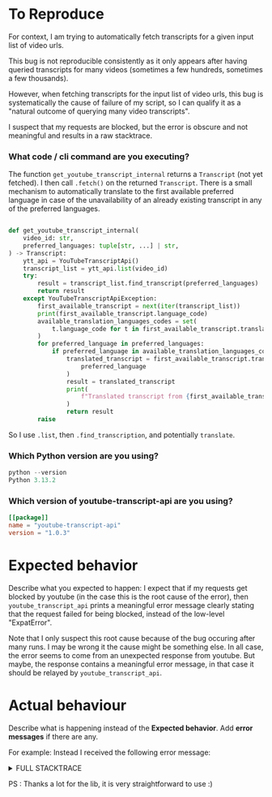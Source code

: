 <!-- DO NOT DELETE THIS! Please take the time to fill this out properly. I am not able to help you if I do not know what you are executing and what error messages you are getting. If you are having problems with a specific video make sure to **include the video id**. -->

# To Reproduce

For context, I am trying to automatically fetch transcripts for a given input list of video urls.

This bug is not reproducible consistently as it only appears after having queried transcripts for many videos (sometimes a few hundreds, sometimes a few thousands).

However, when fetching transcripts for the input list of video urls, this bug is systematically
the cause of failure of my script, so I can qualify it as a "natural outcome of querying many video transcripts".

I suspect that my requests are blocked, but the error is obscure and not meaningful and results in a raw stacktrace.

### What code / cli command are you executing?

The function `get_youtube_transcript_internal` returns a `Transcript` (not yet fetched). I then call `.fetch()` on the returned `Transcript`. There is a small mechanism to automatically translate to the first available preferred language in case of the unavailability of an already existing transcript in any of the preferred languages.

```python

def get_youtube_transcript_internal(
    video_id: str,
    preferred_languages: tuple[str, ...] | str,
) -> Transcript:
    ytt_api = YouTubeTranscriptApi()
    transcript_list = ytt_api.list(video_id)
    try:
        result = transcript_list.find_transcript(preferred_languages)
        return result
    except YouTubeTranscriptApiException:
        first_available_transcript = next(iter(transcript_list))
        print(first_available_transcript.language_code)
        available_translation_languages_codes = set(
            t.language_code for t in first_available_transcript.translation_languages
        )
        for preferred_language in preferred_languages:
            if preferred_language in available_translation_languages_codes:
                translated_transcript = first_available_transcript.translate(
                    preferred_language
                )
                result = translated_transcript
                print(
                    f"Translated transcript from {first_available_transcript.language_code} to {preferred_language}."
                )
                return result
        raise
```

So I use `.list`, then `.find_transcription`, and potentially `translate`.

### Which Python version are you using?

```python
python --version
Python 3.13.2
```

### Which version of youtube-transcript-api are you using?

```toml
[[package]]
name = "youtube-transcript-api"
version = "1.0.3"
```

# Expected behavior

Describe what you expected to happen: I expect that if my requests get blocked by youtube (in the case this is the root cause of the error), then `youtube_transcript_api` prints a meaningful error message clearly stating that the request failed for being blocked, instead of the low-level "ExpatError".

Note that I only suspect this root cause because of the bug occuring after many runs. I may be wrong it the cause might be something else. In all case, the error seems to come from an unexpected response from youtube. But maybe, the response contains a meaningful error message, in that case it should be relayed by `youtube_transcript_api`.

# Actual behaviour

Describe what is happening instead of the **Expected behavior**. Add **error messages** if there are any.

For example: Instead I received the following error message:

<details><summary> FULL STACKTRACE </summary>

```python
---------------------------------------------------------------------------
ExpatError                                Traceback (most recent call last)
File ~/.pyenv/versions/3.13.2/lib/python3.13/xml/etree/ElementTree.py:1720, in XMLParser.close(self)
   1719 try:
-> 1720     self.parser.Parse(b"", True) # end of data
   1721 except self._error as v:

ExpatError: no element found: line 1, column 0

During handling of the above exception, another exception occurred:

ParseError                                Traceback (most recent call last)
    [... skipping hidden 1 frame]

Cell In[3], line 7
      6 db = db.refresh()
----> 7 db.fetch_missing_transcripts()

File ~/dev/ai-xp/ai_xp/database.py:189, in FileDatabase.fetch_missing_transcripts(self, sleep_seconds)
    188 title = str(missing_transcripts.loc[video_id]["title"])
--> 189 self.fetch_one_transcript(video_id, title)
    190 print(f"Sleep for {sleep_seconds} seconds...")

File ~/dev/ai-xp/ai_xp/database.py:195, in FileDatabase.fetch_one_transcript(self, video_id, title)
    194 video_url = render_video_url(video_id)
--> 195 result = get_youtube_transcript(video_url, preferred_languages=("fr", "en"))
    196 title_slug = render_title_slug(title)

File ~/dev/ai-xp/ai_xp/transcript.py:148, in get_youtube_transcript(video_url, preferred_languages)
    144 try:
    145     # Try preferred language. If the language is not available this will fail.
    146     transcript = get_youtube_transcript_internal(
    147         video_id, preferred_languages
--> 148     ).fetch()
    149     return TranscriptSuccessResult(transcript=transcript)

File ~/.cache/pypoetry/virtualenvs/ai-xp-QtXkVPyw-py3.13/lib/python3.13/site-packages/youtube_transcript_api/_transcripts.py:134, in Transcript.fetch(self, preserve_formatting)
    133 response = self._http_client.get(self._url)
--> 134 snippets = _TranscriptParser(preserve_formatting=preserve_formatting).parse(
    135     _raise_http_errors(response, self.video_id).text,
    136 )
    137 return FetchedTranscript(
    138     snippets=snippets,
    139     video_id=self.video_id,
   (...)    142     is_generated=self.is_generated,
    143 )

File ~/.cache/pypoetry/virtualenvs/ai-xp-QtXkVPyw-py3.13/lib/python3.13/site-packages/youtube_transcript_api/_transcripts.py:474, in _TranscriptParser.parse(self, raw_data)
    467 def parse(self, raw_data: str) -> List[FetchedTranscriptSnippet]:
    468     return [
    469         FetchedTranscriptSnippet(
    470             text=re.sub(self._html_regex, "", unescape(xml_element.text)),
    471             start=float(xml_element.attrib["start"]),
    472             duration=float(xml_element.attrib.get("dur", "0.0")),
    473         )
--> 474         for xml_element in ElementTree.fromstring(raw_data)
    475         if xml_element.text is not None
    476     ]

File ~/.cache/pypoetry/virtualenvs/ai-xp-QtXkVPyw-py3.13/lib/python3.13/site-packages/defusedxml/common.py:127, in _generate_etree_functions.<locals>.fromstring(text, forbid_dtd, forbid_entities, forbid_external)
    126 parser.feed(text)
--> 127 return parser.close()

File ~/.pyenv/versions/3.13.2/lib/python3.13/xml/etree/ElementTree.py:1722, in XMLParser.close(self)
   1721 except self._error as v:
-> 1722     self._raiseerror(v)
   1723 try:

File ~/.pyenv/versions/3.13.2/lib/python3.13/xml/etree/ElementTree.py:1622, in XMLParser._raiseerror(self, value)
   1621 err.position = value.lineno, value.offset
-> 1622 raise err

ParseError: no element found: line 1, column 0 (<string>)

During handling of the above exception, another exception occurred:

TypeError                                 Traceback (most recent call last)
    [... skipping hidden 1 frame]

File ~/.cache/pypoetry/virtualenvs/ai-xp-QtXkVPyw-py3.13/lib/python3.13/site-packages/IPython/core/interactiveshell.py:2143, in InteractiveShell.showtraceback(self, exc_tuple, filename, tb_offset, exception_only, running_compiled_code)
   2138     return
   2140 if issubclass(etype, SyntaxError):
   2141     # Though this won't be called by syntax errors in the input
   2142     # line, there may be SyntaxError cases with imported code.
-> 2143     self.showsyntaxerror(filename, running_compiled_code)
   2144 elif etype is UsageError:
   2145     self.show_usage_error(value)

File ~/.cache/pypoetry/virtualenvs/ai-xp-QtXkVPyw-py3.13/lib/python3.13/site-packages/IPython/core/interactiveshell.py:2231, in InteractiveShell.showsyntaxerror(self, filename, running_compiled_code)
   2229 # If the error occurred when executing compiled code, we should provide full stacktrace.
   2230 elist = traceback.extract_tb(last_traceback) if running_compiled_code else []
-> 2231 stb = self.SyntaxTB.structured_traceback(etype, value, elist)
   2232 self._showtraceback(etype, value, stb)

File ~/.cache/pypoetry/virtualenvs/ai-xp-QtXkVPyw-py3.13/lib/python3.13/site-packages/IPython/core/ultratb.py:1240, in SyntaxTB.structured_traceback(self, etype, evalue, etb, tb_offset, context)
   1238         value.text = newtext
   1239 self.last_syntax_error = value
-> 1240 return super(SyntaxTB, self).structured_traceback(
   1241     etype, value, etb, tb_offset=tb_offset, context=context
   1242 )

File ~/.cache/pypoetry/virtualenvs/ai-xp-QtXkVPyw-py3.13/lib/python3.13/site-packages/IPython/core/ultratb.py:212, in ListTB.structured_traceback(self, etype, evalue, etb, tb_offset, context)
    210     out_list.extend(self._format_list(elist))
    211 # The exception info should be a single entry in the list.
--> 212 lines = "".join(self._format_exception_only(etype, evalue))
    213 out_list.append(lines)
    215 # Find chained exceptions if we have a traceback (not for exception-only mode)

File ~/.cache/pypoetry/virtualenvs/ai-xp-QtXkVPyw-py3.13/lib/python3.13/site-packages/IPython/core/ultratb.py:374, in ListTB._format_exception_only(self, etype, value)
    371     s = self._some_str(value)
    372 if s:
    373     output_list.append(
--> 374         theme_table[self._theme_name].format(
    375             stype_tokens
    376             + [
    377                 (Token.ExcName, ":"),
    378                 (Token, " "),
    379                 (Token, s),
    380                 (Token, "\n"),
    381             ]
    382         )
    383     )
    384 else:
    385     output_list.append("%s\n" % stype)

File ~/.cache/pypoetry/virtualenvs/ai-xp-QtXkVPyw-py3.13/lib/python3.13/site-packages/IPython/utils/PyColorize.py:66, in Theme.format(self, stream)
     63 def format(self, stream: TokenStream) -> str:
     64     style = self.as_pygments_style()
---> 66     return pygments.format(stream, Terminal256Formatter(style=style))

File ~/.cache/pypoetry/virtualenvs/ai-xp-QtXkVPyw-py3.13/lib/python3.13/site-packages/pygments/__init__.py:64, in format(tokens, formatter, outfile)
     62 if not outfile:
     63     realoutfile = getattr(formatter, 'encoding', None) and BytesIO() or StringIO()
---> 64     formatter.format(tokens, realoutfile)
     65     return realoutfile.getvalue()
     66 else:

File ~/.cache/pypoetry/virtualenvs/ai-xp-QtXkVPyw-py3.13/lib/python3.13/site-packages/pygments/formatters/terminal256.py:250, in Terminal256Formatter.format(self, tokensource, outfile)
    249 def format(self, tokensource, outfile):
--> 250     return Formatter.format(self, tokensource, outfile)

File ~/.cache/pypoetry/virtualenvs/ai-xp-QtXkVPyw-py3.13/lib/python3.13/site-packages/pygments/formatter.py:124, in Formatter.format(self, tokensource, outfile)
    121 if self.encoding:
    122     # wrap the outfile in a StreamWriter
    123     outfile = codecs.lookup(self.encoding)[3](outfile)
--> 124 return self.format_unencoded(tokensource, outfile)

File ~/.cache/pypoetry/virtualenvs/ai-xp-QtXkVPyw-py3.13/lib/python3.13/site-packages/pygments/formatters/terminal256.py:286, in Terminal256Formatter.format_unencoded(self, tokensource, outfile)
    283             # outfile.write( '!' + str(ottype) + '->' + str(ttype) + '!' )
    285     if not_found:
--> 286         outfile.write(value)
    288 if self.linenos:
    289     outfile.write("\n")

TypeError: string argument expected, got 'ExpatError'
```

</details>

PS : Thanks a lot for the lib, it is very straightforward to use :)
